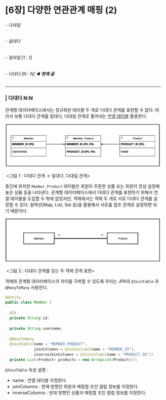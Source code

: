 # [6장] 다양한 연관관계 매핑 (2)

###### - 다대일 

###### - 일대다 

###### - 일대일 [1 : 1]

###### - 다대다 [N : N] ◀︎ **현재 글**

___

### | 다대다 N:N

관계형 데이터베이스에서는 정규화된 테이블 두 개로 다대다 관계를 표현할 수 없다. 따라서 보통 다대다 관계를 일대다, 다대일 관계로 풀어내는 <u>연결 테이블</u> 활용한다. 

![image-20210707201017648](imgs/6-2_1.png)

​							 <그림 1 : 다대다 관계 → 일대다, 다대일 관계> 

중간에 위치한 `Member_Product` 테이블은 회원이 주문한 상품 또는 회원이 관심 설정해놓은 상품 등을 나타낸다.  관계형 데이터베이스에서 다대다 관계를 표현하기 위해서 연결 테이블을 도입할 수 밖에 없었지만, 객체에서는 객체 두 개로 서로 다대다 관계를 설정할 수 있다. 컬렉션(Map, List, Set 등)을 활용해서 서로를 참조 관계로 설정하면 되기 때문이다. 

![image-20210707201017648](imgs/6-2_2.png)

​							<그림 2 : 다대다 관계를 갖는 두 객체 관계 표현> 

객체와 관계형 데이터베이스의 차이를 극복할 수 있도록 우리는 JPA의 `@JoinTable` 과 `@ManyToMany` 사용한다. 

```java
@Entity
public class Member {
  
  @Id
  private String id; 
  
  private String username; 
  
  @ManyToMany
  @JoinTable(name = "MEMBER_PRODUCT", 
             joinColumns = @JoinColumn(name = "MEMBER_ID"),
             inverseJoinColumns = @JoinColumn(name = "PRODUCT_ID"))
  private List<Product> products = new ArrayList<Product>();  
```

`@JoinTable` 속성 설명 : 

- name : 연결 테이블 지정한다. 
- joinColumns : 현재 방향인 회원과 매핑할 조인 컬럼 정보를 지정한다. 
- inverseColumns : 반대 방향인 상품과 매핑할 조인 컬럼 정보를 지정한다. 

